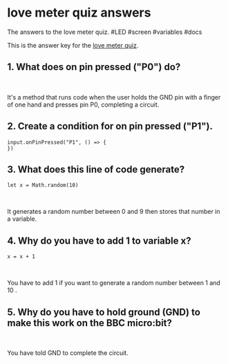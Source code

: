 # love meter quiz answers

The answers to the love meter quiz. #LED #screen  #variables #docs

This is the answer key for the [love meter quiz](/microbit/lessons/love-meter/quiz).

## 1. What does on pin pressed ("P0") do?

<br/>

It's a method that runs code when the user holds the GND pin with a finger of one hand and presses pin P0, completing a circuit.

## 2. Create a condition for on pin pressed ("P1").

```
input.onPinPressed("P1", () => {
})
```

## 3. What does this line of code generate?

```
let x = Math.random(10)
```

<br/>

It generates a random number between 0 and 9 then stores that number in a variable.

## 4. Why do you have to add 1 to variable x?

```
x = x + 1
```

<br/>

You have to add 1 if you want to generate a random number between 1 and 10 .

## 5. Why do you have to hold ground (GND) to make this work on the BBC micro:bit?

<br/>

You have told GND to complete the circuit.

